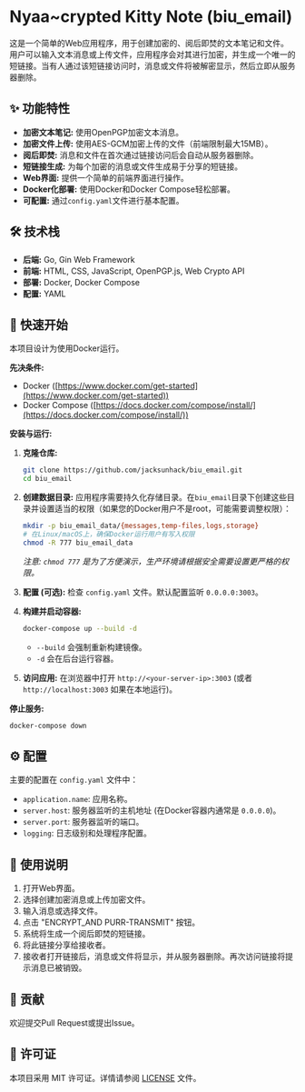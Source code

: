 # Nyaa~crypted Kitty Note (biu_email)

这是一个简单的Web应用程序，用于创建加密的、阅后即焚的文本笔记和文件。用户可以输入文本消息或上传文件，应用程序会对其进行加密，并生成一个唯一的短链接。当有人通过该短链接访问时，消息或文件将被解密显示，然后立即从服务器删除。

## ✨ 功能特性

*   **加密文本笔记:** 使用OpenPGP加密文本消息。
*   **加密文件上传:** 使用AES-GCM加密上传的文件（前端限制最大15MB）。
*   **阅后即焚:** 消息和文件在首次通过链接访问后会自动从服务器删除。
*   **短链接生成:** 为每个加密的消息或文件生成易于分享的短链接。
*   **Web界面:** 提供一个简单的前端界面进行操作。
*   **Docker化部署:** 使用Docker和Docker Compose轻松部署。
*   **可配置:** 通过`config.yaml`文件进行基本配置。

## 🛠️ 技术栈

*   **后端:** Go, Gin Web Framework
*   **前端:** HTML, CSS, JavaScript, OpenPGP.js, Web Crypto API
*   **部署:** Docker, Docker Compose
*   **配置:** YAML

## 🚀 快速开始

本项目设计为使用Docker运行。

**先决条件:**

*   Docker ([https://www.docker.com/get-started](https://www.docker.com/get-started))
*   Docker Compose ([https://docs.docker.com/compose/install/](https://docs.docker.com/compose/install/))

**安装与运行:**

1.  **克隆仓库:**
    ```bash
    git clone https://github.com/jacksunhack/biu_email.git
    cd biu_email
    ```

2.  **创建数据目录:**
    应用程序需要持久化存储目录。在`biu_email`目录下创建这些目录并设置适当的权限（如果您的Docker用户不是root，可能需要调整权限）：
    ```bash
    mkdir -p biu_email_data/{messages,temp-files,logs,storage}
    # 在Linux/macOS上，确保Docker运行用户有写入权限
    chmod -R 777 biu_email_data
    ```
    *注意: `chmod 777` 是为了方便演示，生产环境请根据安全需要设置更严格的权限。*

3.  **配置 (可选):**
    检查 `config.yaml` 文件。默认配置监听 `0.0.0.0:3003`。

4.  **构建并启动容器:**
    ```bash
    docker-compose up --build -d
    ```
    *   `--build` 会强制重新构建镜像。
    *   `-d` 会在后台运行容器。

5.  **访问应用:**
    在浏览器中打开 `http://<your-server-ip>:3003` (或者 `http://localhost:3003` 如果在本地运行)。

**停止服务:**

```bash
docker-compose down
```

## ⚙️ 配置

主要的配置在 `config.yaml` 文件中：

*   `application.name`: 应用名称。
*   `server.host`: 服务器监听的主机地址 (在Docker容器内通常是 `0.0.0.0`)。
*   `server.port`: 服务器监听的端口。
*   `logging`: 日志级别和处理程序配置。

## 📝 使用说明

1.  打开Web界面。
2.  选择创建加密消息或上传加密文件。
3.  输入消息或选择文件。
4.  点击 "ENCRYPT_AND PURR-TRANSMIT" 按钮。
5.  系统将生成一个阅后即焚的短链接。
6.  将此链接分享给接收者。
7.  接收者打开链接后，消息或文件将显示，并从服务器删除。再次访问链接将提示消息已被销毁。

## 🤝 贡献

欢迎提交Pull Request或提出Issue。

## 📄 许可证

本项目采用 MIT 许可证。详情请参阅 [LICENSE](LICENSE) 文件。
